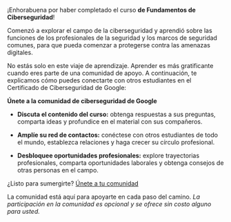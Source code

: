 
¡Enhorabuena por haber completado el curso **de Fundamentos de Ciberseguridad**!

Comenzó a explorar el campo de la ciberseguridad y aprendió sobre las funciones de los profesionales de la seguridad y los marcos de seguridad comunes, para que pueda comenzar a protegerse contra las amenazas digitales.

No estás solo en este viaje de aprendizaje. Aprender es más gratificante cuando eres parte de una comunidad de apoyo. A continuación, te explicamos cómo puedes conectarte con otros estudiantes en el Certificado de Ciberseguridad de Google:

**Únete a la comunidad de ciberseguridad de Google**

- **Discuta el contenido del curso:** obtenga respuestas a sus preguntas, comparta ideas y profundice en el material con sus compañeros.
    
- **Amplíe su red de contactos:** conéctese con otros estudiantes de todo el mundo, establezca relaciones y haga crecer su círculo profesional.
    
- **Desbloquee oportunidades profesionales:** explore trayectorias profesionales, comparta oportunidades laborales y obtenga consejos de otras personas en el campo.
    

¿Listo para sumergirte? [Únete a tu comunidad](https://www.coursera.support/s/group-invite?id=MEY5VkgwMDAwMDAwMWMxMEFB)

La comunidad está aquí para apoyarte en cada paso del camino. _La participación en la comunidad es opcional y se ofrece sin costo alguno para usted._

